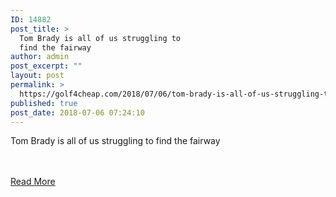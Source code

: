 ```yaml
---
ID: 14882
post_title: >
  Tom Brady is all of us struggling to
  find the fairway
author: admin
post_excerpt: ""
layout: post
permalink: >
  https://golf4cheap.com/2018/07/06/tom-brady-is-all-of-us-struggling-to-find-the-fairway/
published: true
post_date: 2018-07-06 07:24:10
---
```

<p>Tom Brady is all of us struggling to find the fairway</p><br><br><a href="https://www.golfdigest.com/story/tom-brady-is-all-of-us-struggling-to-find-the-fairway">Read More</a>